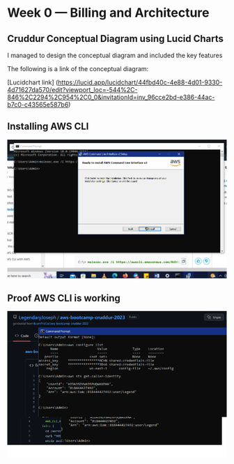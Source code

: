 # Week 0 — Billing and Architecture

## Cruddur Conceptual Diagram using Lucid Charts

I managed to design the conceptual diagram and included the key features

The following is a link of the conceptual diagram:

[Lucidchart link] (https://lucid.app/lucidchart/44fbd40c-4e88-4d01-9330-4d71627da570/edit?viewport_loc=-544%2C-846%2C2294%2C954%2C0_0&invitationId=inv_96cce2bd-e386-44ac-b7c0-c43565e587b6)

## Installing AWS CLI

![Installing Windows AWS CLI](assets/week-0-installing-windows-aws-cli.png)

## Proof AWS CLI is working 

![Proof of working AWS CLI](assets/week-0-proof-of-aws-cli.png)
